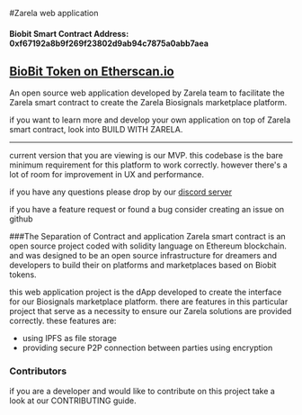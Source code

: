 #Zarela web application

#### Biobit Smart Contract Address: 0xf67192a8b9f269f23802d9ab94c7875a0abb7aea

[BioBit Token on Etherscan.io](https://etherscan.io/token/0xf67192a8b9f269f23802d9ab94c7875a0abb7aea) 
---

An open source web application developed by Zarela team to facilitate the Zarela smart contract to create the Zarela Biosignals marketplace platform.


if you want to learn more and develop your own application on top of Zarela smart contract, look into BUILD WITH ZARELA.

---
current version that you are viewing is our MVP. this codebase is the bare minimum requirement for this platform to work correctly. however there's a lot of room for improvement in UX and performance.


if you have any questions please drop by our [discord server](https://discord.gg/EGNQjWHhwW)

if you have a feature request or found a bug consider creating an issue on github

###The Separation of Contract and application
Zarela smart contract is an open source project coded with solidity language on Ethereum blockchain. and was designed to be an open source infrastructure for dreamers and developers to build their on platforms and marketplaces based on Biobit tokens.

this web application project is the dApp developed to create the interface for our Biosignals marketplace platform. there are features in this particular project that serve as a necessity to ensure our Zarela solutions are provided  correctly. these features are:
- using IPFS as file storage 
- providing secure P2P connection between parties using encryption



### Contributors
if you are a developer and would like to contribute on this project take a look at our CONTRIBUTING guide.

 
